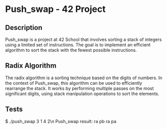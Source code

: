 # Push_swap - 42 Project

## Description
Push_swap is a project at 42 School that involves sorting a stack of integers using a limited set of instructions. The goal is to implement an efficient algorithm to sort the stack with the fewest possible instructions.

## Radix Algorithm
The radix algorithm is a sorting technique based on the digits of numbers. In the context of Push_swap, this algorithm can be used to efficiently rearrange the stack. It works by performing multiple passes on the most significant digits, using stack manipulation operations to sort the elements.

## Tests
$ ./push_swap 3 1 4 2\n
Push_swap result: ra pb ra pa